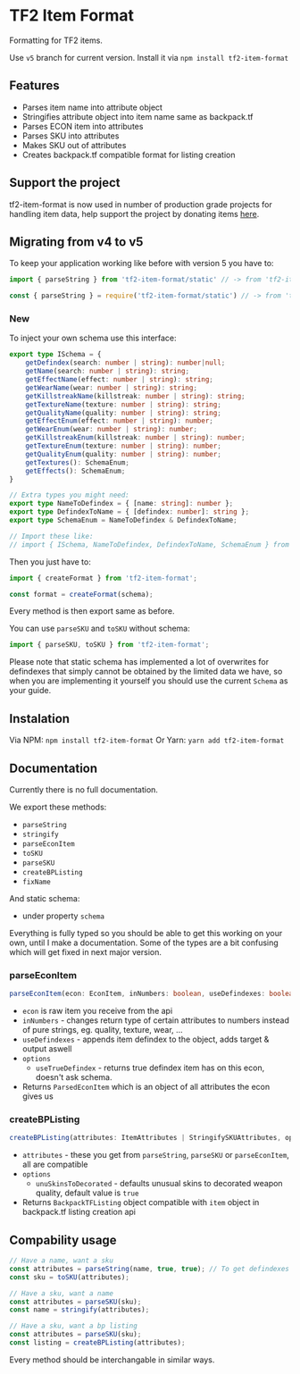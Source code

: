# TF2 Item Format
Formatting for TF2 items.

Use `v5` branch for current version.
Install it via `npm install tf2-item-format`

## Features
- Parses item name into attribute object
- Stringifies attribute object into item name same as backpack.tf
- Parses ECON item into attributes
- Parses SKU into attributes
- Makes SKU out of attributes
- Creates backpack.tf compatible format for listing creation

## Support the project
tf2-item-format is now used in number of production grade projects for handling item data,
help support the project by donating items [here](https://steamcommunity.com/tradeoffer/new/?partner=162338347&token=Od7J3LIh).

## Migrating from v4 to v5
To keep your application working like before with version 5 you have to:
```ts
import { parseString } from 'tf2-item-format/static' // -> from 'tf2-item-format'

const { parseString } = require('tf2-item-format/static') // -> from 'tf2-item-format'
```

### New

To inject your own schema use this interface:
```ts
export type ISchema = {
    getDefindex(search: number | string): number|null;
    getName(search: number | string): string;
    getEffectName(effect: number | string): string;
    getWearName(wear: number | string): string;
    getKillstreakName(killstreak: number | string): string;
    getTextureName(texture: number | string): string;
    getQualityName(quality: number | string): string;
    getEffectEnum(effect: number | string): number;
    getWearEnum(wear: number | string): number;
    getKillstreakEnum(killstreak: number | string): number;
    getTextureEnum(texture: number | string): number;
    getQualityEnum(quality: number | string): number;
    getTextures(): SchemaEnum;
    getEffects(): SchemaEnum;
}

// Extra types you might need:
export type NameToDefindex = { [name: string]: number };
export type DefindexToName = { [defindex: number]: string };
export type SchemaEnum = NameToDefindex & DefindexToName;

// Import these like:
// import { ISchema, NameToDefindex, DefindexToName, SchemaEnum } from 'tf2-item-format'
```
Then you just have to:
```ts
import { createFormat } from 'tf2-item-format';

const format = createFormat(schema);
```
Every method is then export same as before.

You can use `parseSKU` and `toSKU` without schema:
```ts
import { parseSKU, toSKU } from 'tf2-item-format';
```

Please note that static schema has implemented a lot of overwrites for defindexes that simply cannot be obtained by the limited data we have, so when you are implementing it yourself you should use the current `Schema` as your guide.

## Instalation
Via NPM: `npm install tf2-item-format`
Or Yarn: `yarn add tf2-item-format`

## Documentation
Currently there is no full documentation.

We export these methods:
- `parseString`
- `stringify`
- `parseEconItem`
- `toSKU`
- `parseSKU`
- `createBPListing`
- `fixName`

And static schema:
- under property `schema`

Everything is fully typed so you should be able to get this working on your own, until I make a documentation.
Some of the types are a bit confusing which will get fixed in next major version.

### parseEconItem
```ts
parseEconItem(econ: EconItem, inNumbers: boolean, useDefindexes: boolean, options: { useTrueDefindex: boolean }): ParsedEconItem;
```

- `econ` is raw item you receive from the api
- `inNumbers` - changes return type of certain attributes to numbers instead of pure strings, eg. quality, texture, wear, ...
- `useDefindexes` - appends item defindex to the object, adds target & output aswell
- `options`
    - `useTrueDefindex` - returns true defindex item has on this econ, doesn't ask schema.
- Returns `ParsedEconItem` which is an object of all attributes the econ gives us

### createBPListing
```ts
createBPListing(attributes: ItemAttributes | StringifySKUAttributes, options?: CreateBPListingOptions): BackpackTFListing
```

- `attributes` - these you get from `parseString`, `parseSKU` or `parseEconItem`, all are compatible
- `options`
    - `unuSkinsToDecorated` - defaults unusual skins to decorated weapon quality, default value is `true`
- Returns `BackpackTFListing` object compatible with `item` object in backpack.tf listing creation api

## Compability usage
```ts
// Have a name, want a sku
const attributes = parseString(name, true, true); // To get defindexes and enums
const sku = toSKU(attributes);

// Have a sku, want a name
const attributes = parseSKU(sku);
const name = stringify(attributes);

// Have a sku, want a bp listing
const attributes = parseSKU(sku);
const listing = createBPListing(attributes);
```
Every method should be interchangable in similar ways.

